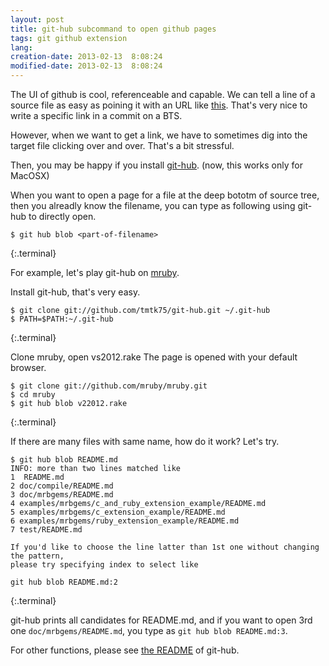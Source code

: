 ```yaml
---
layout: post
title: git-hub subcommand to open github pages
tags: git github extension
lang: 
creation-date: 2013-02-13  8:08:24
modified-date: 2013-02-13  8:08:24
---
```

The UI of github is cool, referenceable and capable.
We can tell a line of a source file as easy as poining it with an URL like [this](https://github.com/tmtk75/git-hub/blob/master/git-hub#L8).
That's very nice to write a specific link in a commit on a BTS.

However, when we want to get a link, we have to sometimes dig into the target file clicking over and over.
That's a bit stressful.

Then, you may be happy if you install [git-hub][git-hub]. (now, this works only for MacOSX)

  [git-hub]: https://github.com/tmtk75/git-hub
  [mruby]: git://github.com/mruby/mruby.git

When you want to open a page for a file at the deep bototm of source tree,
then you alreadly know the filename, you can type as following using git-hub to directly open.

    $ git hub blob <part-of-filename>
{:.terminal}


For example, let's play git-hub on [mruby][mruby].

Install git-hub, that's very easy.

    $ git clone git://github.com/tmtk75/git-hub.git ~/.git-hub
    $ PATH=$PATH:~/.git-hub
{:.terminal}

Clone mruby, open vs2012.rake
The page is opened with your default browser.

    $ git clone git://github.com/mruby/mruby.git
    $ cd mruby
    $ git hub blob v22012.rake
{:.terminal}

If there are many files with same name, how do it work?
Let's try.

    $ git hub blob README.md
    INFO: more than two lines matched like
    1  README.md
    2 doc/compile/README.md
    3 doc/mrbgems/README.md
    4 examples/mrbgems/c_and_ruby_extension_example/README.md
    5 examples/mrbgems/c_extension_example/README.md
    6 examples/mrbgems/ruby_extension_example/README.md
    7 test/README.md

    If you'd like to choose the line latter than 1st one without changing the pattern,
    please try specifying index to select like

    git hub blob README.md:2
{:.terminal}

git-hub prints all candidates for README.md, and if you want to open 3rd one `doc/mrbgems/README.md`, you type as `git hub blob README.md:3`.


For other functions, please see [the README][readme] of git-hub.

  [readme]: https://github.com/tmtk75/git-hub#readme

